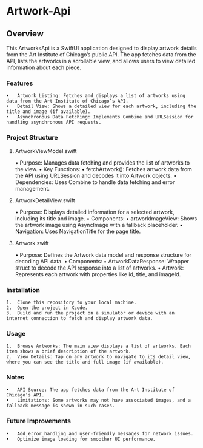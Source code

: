 # Artwork-Api

## Overview

This ArtworksApi is a SwiftUI application designed to display artwork details from the Art Institute of Chicago’s public API. The app fetches data from the API, lists the artworks in a scrollable view, and allows users to view detailed information about each piece.

### Features

	•	Artwork Listing: Fetches and displays a list of artworks using data from the Art Institute of Chicago’s API.
	•	Detail View: Shows a detailed view for each artwork, including the title and image (if available).
	•	Asynchronous Data Fetching: Implements Combine and URLSession for handling asynchronous API requests.

### Project Structure

1. ArtworkViewModel.swift

	•	Purpose: Manages data fetching and provides the list of artworks to the view.
	•	Key Functions:
	•	fetchArtwork(): Fetches artwork data from the API using URLSession and decodes it into Artwork objects.
	•	Dependencies: Uses Combine to handle data fetching and error management.

2. ArtworkDetailView.swift

	•	Purpose: Displays detailed information for a selected artwork, including its title and image.
	•	Components:
	•	artworkImageView: Shows the artwork image using AsyncImage with a fallback placeholder.
	•	Navigation: Uses NavigationTitle for the page title.

3. Artwork.swift

	•	Purpose: Defines the Artwork data model and response structure for decoding API data.
	•	Components:
	•	ArtworkDataResponse: Wrapper struct to decode the API response into a list of artworks.
	•	Artwork: Represents each artwork with properties like id, title, and imageId.

### Installation

	1.	Clone this repository to your local machine.
	2.	Open the project in Xcode.
	3.	Build and run the project on a simulator or device with an internet connection to fetch and display artwork data.

### Usage

	1.	Browse Artworks: The main view displays a list of artworks. Each item shows a brief description of the artwork.
	2.	View Details: Tap on any artwork to navigate to its detail view, where you can see the title and full image (if available).

### Notes

	•	API Source: The app fetches data from the Art Institute of Chicago’s API.
	•	Limitations: Some artworks may not have associated images, and a fallback message is shown in such cases.

### Future Improvements

	•	Add error handling and user-friendly messages for network issues.
	•	Optimize image loading for smoother UI performance.
